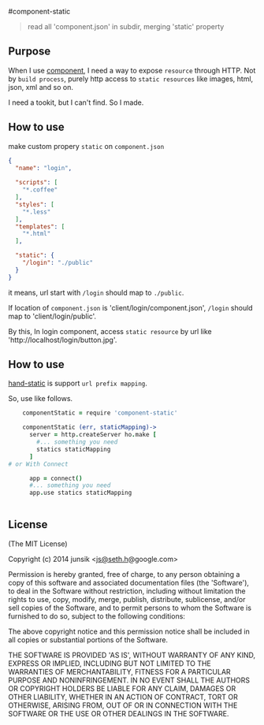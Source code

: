 #component-static

> read all 'component.json' in subdir, merging 'static' property



## Purpose

When I use [component][comp], I need a way to expose `resource` through HTTP. 
Not by `build process`, purely http access to `static resources` like images, html, json, xml and so on. 

I need a tookit, but I can't find. So I made.

[comp]: https://github.com/component
## How to use

make custom propery `static` on `component.json`


```json
{
  "name": "login",
 
  "scripts": [
    "*.coffee"
  ],
  "styles": [
    "*.less"
  ],
  "templates": [
    "*.html"
  ],

  "static": {
    "/login": "./public"
  }
}
```  

it means, url start with `/login` should map to `./public`.

If location of `component.json` is 'client/login/component.json', `/login` should map to 'client/login/public'.

By this, In login component, access `static resource` by url like 'http://localhost/login/button.jpg'.


## How to use

[hand-static][hs] is support `url prefix mapping`. 

[hs]: https://github.com/js-seth-h/hand-static 

So, use like follows.

```coffee
    componentStatic = require 'component-static'

    componentStatic (err, staticMapping)->
      server = http.createServer ho.make [
        #... something you need
        statics staticMapping
      ]
# or With Connect

      app = connect()
      #... something you need
      app.use statics staticMapping
      
``` 


## License

(The MIT License)

Copyright (c) 2014 junsik &lt;js@seth.h@google.com&gt;

Permission is hereby granted, free of charge, to any person obtaining
a copy of this software and associated documentation files (the
'Software'), to deal in the Software without restriction, including
without limitation the rights to use, copy, modify, merge, publish,
distribute, sublicense, and/or sell copies of the Software, and to
permit persons to whom the Software is furnished to do so, subject to
the following conditions:

The above copyright notice and this permission notice shall be
included in all copies or substantial portions of the Software.

THE SOFTWARE IS PROVIDED 'AS IS', WITHOUT WARRANTY OF ANY KIND,
EXPRESS OR IMPLIED, INCLUDING BUT NOT LIMITED TO THE WARRANTIES OF
MERCHANTABILITY, FITNESS FOR A PARTICULAR PURPOSE AND NONINFRINGEMENT.
IN NO EVENT SHALL THE AUTHORS OR COPYRIGHT HOLDERS BE LIABLE FOR ANY
CLAIM, DAMAGES OR OTHER LIABILITY, WHETHER IN AN ACTION OF CONTRACT,
TORT OR OTHERWISE, ARISING FROM, OUT OF OR IN CONNECTION WITH THE
SOFTWARE OR THE USE OR OTHER DEALINGS IN THE SOFTWARE.

